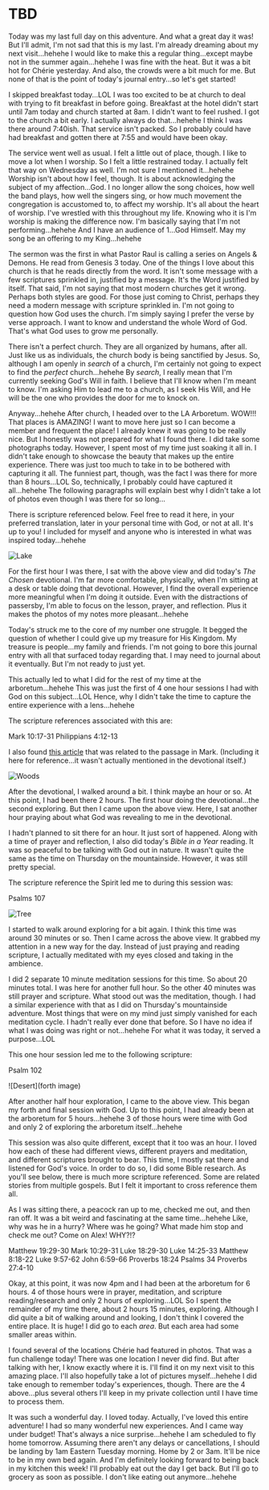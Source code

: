 # TBD

Today was my last full day on this adventure. And what a great day it was! But I'll admit, I'm not sad that this is my last. I'm already dreaming about my next visit...hehehe I would like to make this a regular thing...except maybe not in the summer again...hehehe I was fine with the heat. But it was a bit hot for Chérie yesterday. And also, the crowds were a bit much for me. But none of that is the point of today's journal entry...so let's get started!

I skipped breakfast today...LOL I was too excited to be at church to deal with trying to fit breakfast in before going. Breakfast at the hotel didn't start until 7am today and church started at 8am. I didn't want to feel rushed. I got to the church a bit early. I actually always do that...hehehe I think I was there around 7:40ish. That service isn't packed. So I probably could have had breakfast and gotten there at 7:55 and would have been okay.

The service went well as usual. I felt a little out of place, though. I like to move a lot when I worship. So I felt a little restrained today. I actually felt that way on Wednesday as well. I'm not sure I mentioned it...hehehe Worship isn't about how I feel, though. It is about acknowledging the subject of my affection...God. I no longer allow the song choices, how well the band plays, how well the singers sing, or how much movement the congregation is accustomed to, to affect my worship. It's all about the heart of worship. I've wrestled with this throughout my life. Knowing who it is I'm worship is making the difference now. I'm basically saying that I'm not performing...hehehe And I have an audience of 1...God Himself. May my song be an offering to my King...hehehe

The sermon was the first in what Pastor Raul is calling a series on Angels & Demons. He read from Genesis 3 today. One of the things I love about this church is that he reads directly from the word. It isn't some message with a few scriptures sprinkled in, justified by a message. It's the Word justified by itself. That said, I'm not saying that most modern churches get it wrong. Perhaps both styles are good. For those just coming to Christ, perhaps they need a modern message with scripture sprinkled in. I'm not going to question how God uses the church. I'm simply saying I prefer the verse by verse approach. I want to know and understand the whole Word of God. That's what God uses to grow me personally.

There isn't a perfect church. They are all organized by humans, after all. Just like us as individuals, the church body is being sanctified by Jesus. So, although I am openly in *search* of a church, I'm certainly not going to expect to find the *perfect* church...hehehe By *search*, I really mean that I'm currently seeking God's Will in faith. I believe that I'll know when I'm meant to know. I'm asking Him to lead me to a church, as I seek His Will, and He will be the one who provides the door for me to knock on.

Anyway...hehehe After church, I headed over to the LA Arboretum. WOW!!! That places is AMAZING! I want to move here just so I can become a member and frequent the place! I already knew it was going to be really nice. But I honestly was not prepared for what I found there. I did take some photographs today. However, I spent most of my time just soaking it all in. I didn't take enough to showcase the beauty that makes up the entire experience. There was just too much to take in to be bothered with capturing it all. The funniest part, though, was the fact I was there for more than 8 hours...LOL So, technically, I probably could have captured it all...hehehe The following paragraphs will explain best why I didn't take a lot of photos even though I was there for so long...

There is scripture referenced below. Feel free to read it here, in your preferred translation, later in your personal time with God, or not at all. It's up to you! I included for myself and anyone who is interested in what was inspired today...hehehe

![Lake](./media/IMG_9083.jpeg)

For the first hour I was there, I sat with the above view and did today's *The Chosen* devotional. I'm far more comfortable, physically, when I'm sitting at a desk or table doing that devotional. However, I find the overall experience more meaningful when I'm doing it outside. Even with the distractions of passersby, I'm able to focus on the lesson, prayer, and reflection. Plus it makes the photos of my notes more pleasant...hehehe

Today's struck me to the core of my number one struggle. It begged the question of whether I could give up my treasure for His Kingdom. My treasure is people...my family and friends. I'm not going to bore this journal entry with all that surfaced today regarding that. I may need to journal about it eventually. But I'm not ready to just yet.

This actually led to what I did for the rest of my time at the arboretum...hehehe This was just the first of 4 one hour sessions I had with God on this subject...LOL Hence, why I didn't take the time to capture the entire experience with a lens...hehehe

The scripture references associated with this are:

Mark 10:17-31
Philippians 4:12-13

I also found [this article](https://www.gotquestions.org/camel-eye-needle.html) that was related to the passage in Mark. (Including it here for reference...it wasn't actually mentioned in the devotional itself.)

![Woods](./media/IMG_9105.jpeg)

After the devotional, I walked around a bit. I think maybe an hour or so. At this point, I had been there 2 hours. The first hour doing the devotional...the second exploring. But then I came upon the above view. Here, I sat another hour praying about what God was revealing to me in the devotional.

I hadn't planned to sit there for an hour. It just sort of happened. Along with a time of prayer and reflection, I also did today's *Bible in a Year* reading. It was so peaceful to be talking with God out in nature. It wasn't quite the same as the time on Thursday on the mountainside. However, it was still pretty special.

The scripture reference the Spirit led me to during this session was:

Psalms 107

![Tree](./media/IMG_9138.jpeg)

I started to walk around exploring for a bit again. I think this time was around 30 minutes or so. Then I came across the above view. It grabbed my attention in a new way for the day. Instead of just praying and reading scripture, I actually meditated with my eyes closed and taking in the ambience.

I did 2 separate 10 minute meditation sessions for this time. So about 20 minutes total. I was here for another full hour. So the other 40 minutes was still prayer and scripture. What stood out was the meditation, though. I had a similar experience with that as I did on Thursday's mountainside adventure. Most things that were on my mind just simply vanished for each meditation cycle. I hadn't really ever done that before. So I have no idea if what I was doing was right or not...hehehe For what it was today, it served a purpose...LOL

This one hour session led me to the following scripture:

Psalm 102

![Desert](forth image)

After another half hour exploration, I came to the above view. This began my forth and final session with God. Up to this point, I had already been at the arboretum for 5 hours...hehehe 3 of those hours were time with God and only 2 of exploring the arboretum itself...hehehe

This session was also quite different, except that it too was an hour. I loved how each of these had different views, different prayers and meditation, and different scriptures brought to bear. This time, I mostly sat there and listened for God's voice. In order to do so, I did some Bible research. As you'll see below, there is much more scripture referenced. Some are related stories from multiple gospels. But I felt it important to cross reference them all.

As I was sitting there, a peacock ran up to me, checked me out, and then ran off. It was a bit weird and fascinating at the same time...hehehe Like, why was he in a hurry? Where was he going? What made him stop and check me out? Come on Alex! WHY?!?

Matthew 19:29-30
Mark 10:29-31
Luke 18:29-30
Luke 14:25-33
Matthew 8:18-22
Luke 9:57-62
John 6:59-66
Proverbs 18:24
Psalms 34
Proverbs 27:4-10

Okay, at this point, it was now 4pm and I had been at the arboretum for 6 hours. 4 of those hours were in prayer, meditation, and scripture reading/research and only 2 hours of exploring...LOL So I spent the remainder of my time there, about 2 hours 15 minutes, exploring. Although I did quite a bit of walking around and looking, I don't think I covered the entire place. It is huge! I did go to each *area*. But each area had some smaller areas within.

I found several of the locations Chérie had featured in photos. That was a fun challenge today! There was one location I never did find. But after talking with her, I know exactly where it is. I'll find it on my next visit to this amazing place. I'll also hopefully take a lot of pictures myself...hehehe I did take enough to remember today's experiences, though. There are the 4 above...plus several others I'll keep in my private collection until I have time to process them.

It was such a wonderful day. I loved today. Actually, I've loved this entire adventure! I had so many wonderful new experiences. And I came way under budget! That's always a nice surprise...hehehe I am scheduled to fly home tomorrow. Assuming there aren't any delays or cancellations, I should be landing by 1am Eastern Tuesday morning. Home by 2 or 3am. It'll be nice to be in my own bed again. And I'm definitely looking forward to being back in my kitchen this week! I'll probably eat out the day I get back. But I'll go to grocery as soon as possible. I don't like eating out anymore...hehehe